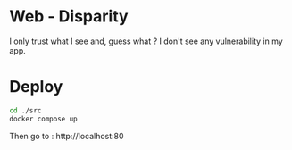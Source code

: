 # Web - Disparity

I only trust what I see and, guess what ?
I don't see any vulnerability in my app.

# Deploy         

```sh
cd ./src
docker compose up
```

Then go to : http://localhost:80
